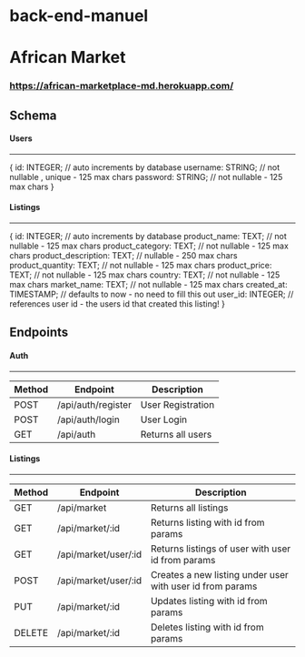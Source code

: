 # back-end-manuel

# African Market

### https://african-marketplace-md.herokuapp.com/

## Schema

#### Users

---

{
  id: INTEGER; // auto increments by database
  username: STRING; // not nullable , unique - 125 max chars
  password: STRING; // not nullable - 125 max chars
}


#### Listings

---

{
  id: INTEGER; // auto increments by database
  product_name: TEXT; // not nullable - 125 max chars
  product_category: TEXT; // not nullable - 125 max chars
  product_description: TEXT; // nullable - 250 max chars
  product_quantity: TEXT; // not nullable - 125 max chars
  product_price: TEXT; // not nullable - 125 max chars
  country: TEXT; // not nullable - 125 max chars
  market_name: TEXT; // not nullable - 125 max chars
  created_at: TIMESTAMP; // defaults to now - no need to fill this out
  user_id: INTEGER; // references user id - the users id that created this listing!
}


## Endpoints

#### Auth

---

| Method | Endpoint              | Description        |
| ------ | --------------------- | ------------------ |
| POST   | /api/auth/register    | User Registration  |
| POST   | /api/auth/login       | User Login         |
| GET    | /api/auth             | Returns all users  |

#### Listings

---

| Method | Endpoint                          | Description                                                          |
| ------ | --------------------------------- | -------------------------------------------------------------------- |
| GET    | /api/market                       | Returns all listings                                                 |
| GET    | /api/market/:id                   | Returns listing with id from params                                  |
| GET    | /api/market/user/:id              | Returns listings of user with user id from params                    |
| POST   | /api/market/user/:id              | Creates a new listing under user with user id from params            |
| PUT    | /api/market/:id                   | Updates listing with id from params                                  |
| DELETE | /api/market/:id                   | Deletes listing with id from params                                  |